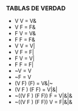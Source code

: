 ### TABLAS DE VERDAD


* V V = V&
* V F = F&
* F V = V&
* F F = F&
* V V = V|
* V F = F|
* F V = V|
* F F = F|
* ~V = V
* ~F = V
* (V F) (F) = V&|~
* (V F ) (F F) = V|&|
* ~((V F ) (F F)) F = V|&|&
* ~((V F ) (F F)) V = F|&|&

